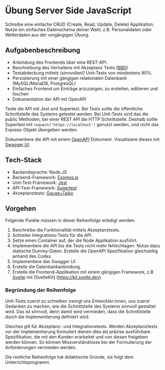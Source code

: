 # Übung Server Side JavaScript

Schreibe eine einfache CRUD (Create, Read, Update, Delete) Applikation.
Nutze ein einfaches Datenschema deiner Wahl, z.B. Personaldaten oder Wetterdaten aus der vorgängigen Übung.

## Aufgabenbeschreibung

- Anbindung des Frontends über eine REST-API.
- Beschreibung des Verhaltens mit Akzeptanz Tests ([BBD](https://en.wikipedia.org/wiki/Behavior-driven_development))
- Testabdeckung mittels (sinnvollen!) Unit-Tests von mindestens 80%.
- Persistierung mit einer gängigen relationalen Datenbank (MySQL/MariaDB, PostgresQL)
- Einfaches Frontend um Einträge anzuzeigen, zu erstellen, editieren und löschen
- Dokumentation der API mit OpenAPI

Teste die API mit Jest und Supertest. 
Bei Tests sollte die öffentliche Schnittstelle des Systems getestet werden.
Bei Unit-Tests sind das die public Methoden, bei einer REST API die HTTP Schnittstelle.
Deshalb sollte Supertest mit `request('https://localhost')` genutzt werden, und nicht das Express-Objekt übergeben 
werden.

Dokumentiere die API mit einem [OpenAPI](https://www.openapis.org/) Dokument. Visualisiere dieses mit [Swagger UI](https://swagger.io/tools/swagger-ui/).

## Tech-Stack

- Backendsprache: Node.JS
- Backend-Framework: [Express.js](http://expressjs.com/)
- Unit-Test-Framework: [Jest](https://jestjs.io/)
- API-Test-Framework: [Supertest](https://www.npmjs.com/package/supertest)
- Akzeptanztests: [Gauge+Taiko](https://gauge.org/)

## Vorgehen

Folgende Punkte müssen in dieser Reihenfolge erledigt werden:
1. Beschreibe die Funktionalität mittels Akzeptanztests.
2. Schreibe Integrations-Tests für die API.
3. Setze einen Container auf, der die Node Applikation ausführt.
4. Implementiere die API bis die Tests nicht mehr fehlschlagen. Nutze dazu statische Dummy-Daten. Erstelle die 
   OpenAPI Spezifikation gleichzeitig anhand des Codes.
5. Implementiere das Swagger UI.
6. Erstelle die Datenbankanbindung.
7. Erstelle die Frontend-Applikation mit einem gängigen Framework, z.B [Svelte](https://svelte.dev/) mit [SvelteKit]
   (https://kit.svelte.dev).

### Begründung der Reihenfolge
Unit-Tests zuerst zu schreiben zwingt uns Entwickler:innen, uns zuerst Gedanken zu machen, wie die Schnittstelle des 
Systems sinnvoll gestaltet wird. 
Das ist sinnvoll, denn damit wird vermieden, dass die Schnittstelle 
durch die Implementierung definiert wird.

Gleiches gilt für Akzeptanz- und Integrationstests. 
Werden Akzeptanztests vor der Implementierung formuliert dienen dies als präzise ausführbare Spezifikation, die mit 
den Kunden erarbeitet und von diesen freigeben werden können.
So können Missverständnisse bei der Formulierung der Anforderungen vermieden werden.

Die restliche Reihenfolge hat didaktische Gründe, sie folgt dem Unterrichtsprogramm.
